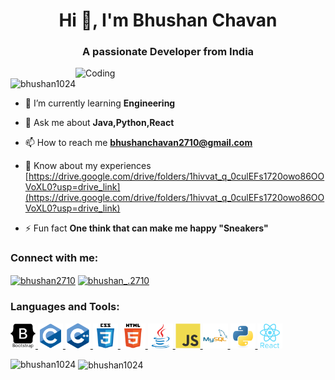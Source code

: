 <h1 align="center">Hi 👋, I'm Bhushan Chavan</h1>
<h3 align="center">A passionate Developer from India</h3>

<img align="right" alt="Coding" width="400" src="https://www.google.com/imgres?imgurl=https%3A%2F%2Fraw.githubusercontent.com%2Frajpratyush%2Frajpratyush%2Fmaster%2Fme_1.gif&tbnid=CVLQvplLvZ78OM&vet=12ahUKEwix8tzcx_CAAxXlz6ACHf8tDbsQMygLegQIARBz..i&imgrefurl=https%3A%2F%2Fgithub.com%2Frajpratyush%2Frajpratyush&docid=GtdMy9pnit4HpM&w=680&h=428&q=coding%20gif%20for%20github&ved=2ahUKEwix8tzcx_CAAxXlz6ACHf8tDbsQMygLegQIARBz">

<p align="left"> <img src="https://komarev.com/ghpvc/?username=bhushan1024&label=Profile%20views&color=0e75b6&style=flat" alt="bhushan1024" /> </p>

- 🌱 I’m currently learning **Engineering**

- 💬 Ask me about **Java,Python,React**

- 📫 How to reach me **bhushanchavan2710@gmail.com**

- 📄 Know about my experiences [https://drive.google.com/drive/folders/1hivvat_q_0culEFs1720owo86OOVoXL0?usp=drive_link](https://drive.google.com/drive/folders/1hivvat_q_0culEFs1720owo86OOVoXL0?usp=drive_link)

- ⚡ Fun fact **One think that can make me happy "Sneakers"**

<h3 align="left">Connect with me:</h3>
<p align="left">
<a href="https://linkedin.com/in/bhushan2710" target="blank"><img align="center" src="https://raw.githubusercontent.com/rahuldkjain/github-profile-readme-generator/master/src/images/icons/Social/linked-in-alt.svg" alt="bhushan2710" height="30" width="40" /></a>
<a href="https://instagram.com/bhushan_.2710" target="blank"><img align="center" src="https://raw.githubusercontent.com/rahuldkjain/github-profile-readme-generator/master/src/images/icons/Social/instagram.svg" alt="bhushan_.2710" height="30" width="40" /></a>
</p>

<h3 align="left">Languages and Tools:</h3>
<p align="left"> <a href="https://getbootstrap.com" target="_blank" rel="noreferrer"> <img src="https://raw.githubusercontent.com/devicons/devicon/master/icons/bootstrap/bootstrap-plain-wordmark.svg" alt="bootstrap" width="40" height="40"/> </a> <a href="https://www.cprogramming.com/" target="_blank" rel="noreferrer"> <img src="https://raw.githubusercontent.com/devicons/devicon/master/icons/c/c-original.svg" alt="c" width="40" height="40"/> </a> <a href="https://www.w3schools.com/cpp/" target="_blank" rel="noreferrer"> <img src="https://raw.githubusercontent.com/devicons/devicon/master/icons/cplusplus/cplusplus-original.svg" alt="cplusplus" width="40" height="40"/> </a> <a href="https://www.w3schools.com/css/" target="_blank" rel="noreferrer"> <img src="https://raw.githubusercontent.com/devicons/devicon/master/icons/css3/css3-original-wordmark.svg" alt="css3" width="40" height="40"/> </a> <a href="https://www.w3.org/html/" target="_blank" rel="noreferrer"> <img src="https://raw.githubusercontent.com/devicons/devicon/master/icons/html5/html5-original-wordmark.svg" alt="html5" width="40" height="40"/> </a> <a href="https://www.java.com" target="_blank" rel="noreferrer"> <img src="https://raw.githubusercontent.com/devicons/devicon/master/icons/java/java-original.svg" alt="java" width="40" height="40"/> </a> <a href="https://developer.mozilla.org/en-US/docs/Web/JavaScript" target="_blank" rel="noreferrer"> <img src="https://raw.githubusercontent.com/devicons/devicon/master/icons/javascript/javascript-original.svg" alt="javascript" width="40" height="40"/> </a> <a href="https://www.mysql.com/" target="_blank" rel="noreferrer"> <img src="https://raw.githubusercontent.com/devicons/devicon/master/icons/mysql/mysql-original-wordmark.svg" alt="mysql" width="40" height="40"/> </a> <a href="https://www.python.org" target="_blank" rel="noreferrer"> <img src="https://raw.githubusercontent.com/devicons/devicon/master/icons/python/python-original.svg" alt="python" width="40" height="40"/> </a> <a href="https://reactjs.org/" target="_blank" rel="noreferrer"> <img src="https://raw.githubusercontent.com/devicons/devicon/master/icons/react/react-original-wordmark.svg" alt="react" width="40" height="40"/> </a> </p>

<p><img align="left" src="https://github-readme-stats.vercel.app/api/top-langs?username=bhushan1024&show_icons=true&locale=en&layout=compact" alt="bhushan1024" /></p>

<p>&nbsp;<img align="center" src="https://github-readme-stats.vercel.app/api?username=bhushan1024&show_icons=true&locale=en" alt="bhushan1024" /></p>
